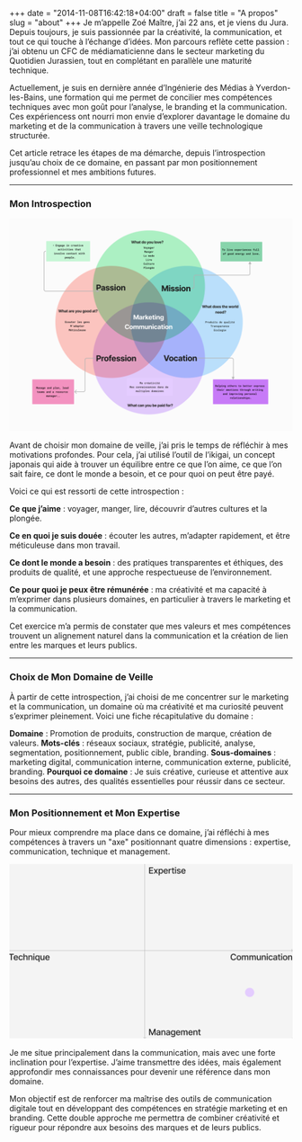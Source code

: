 +++
date = "2014-11-08T16:42:18+04:00"
draft = false
title = "A propos"
slug = "about"
+++
Je m’appelle Zoé Maître, j’ai 22 ans, et je viens du Jura. Depuis toujours, je suis passionnée par la créativité, la communication, et tout ce qui touche à l’échange d’idées. Mon parcours reflète cette passion : j’ai obtenu un CFC de médiamaticienne dans le secteur marketing du Quotidien Jurassien, tout en complétant en parallèle une maturité technique.

Actuellement, je suis en dernière année d’Ingénierie des Médias à Yverdon-les-Bains, une formation qui me permet de concilier mes compétences techniques avec mon goût pour l’analyse, le branding et la communication. Ces expériencess ont nourri mon envie d’explorer davantage le domaine du marketing et de la communication à travers une veille technologique structurée.

Cet article retrace les étapes de ma démarche, depuis l’introspection jusqu’au choix de ce domaine, en passant par mon positionnement professionnel et mes ambitions futures.

---

### Mon Introspection

![](/images/IKIGAI.png)

Avant de choisir mon domaine de veille, j’ai pris le temps de réfléchir à mes motivations profondes. Pour cela, j’ai utilisé l’outil de l’ikigai, un concept japonais qui aide à trouver un équilibre entre ce que l’on aime, ce que l’on sait faire, ce dont le monde a besoin, et ce pour quoi on peut être payé.

Voici ce qui est ressorti de cette introspection :

**Ce que j’aime** : voyager, manger, lire, découvrir d’autres cultures et la plongée.

**Ce en quoi je suis douée** : écouter les autres, m’adapter rapidement, et être méticuleuse dans mon travail.

**Ce dont le monde a besoin** : des pratiques transparentes et éthiques, des produits de qualité, et une approche respectueuse de l’environnement.

**Ce pour quoi je peux être rémunérée** : ma créativité et ma capacité à m’exprimer dans plusieurs domaines, en particulier à travers le marketing et la communication.

Cet exercice m’a permis de constater que mes valeurs et mes compétences trouvent un alignement naturel dans la communication et la création de lien entre les marques et leurs publics.

---

### Choix de Mon Domaine de Veille
À partir de cette introspection, j’ai choisi de me concentrer sur le marketing et la communication, un domaine où ma créativité et ma curiosité peuvent s’exprimer pleinement. Voici une fiche récapitulative du domaine :

**Domaine** : Promotion de produits, construction de marque, création de valeurs.
**Mots-clés** : réseaux sociaux, stratégie, publicité, analyse, segmentation, positionnement, public cible, branding.
**Sous-domaines** : marketing digital, communication interne, communication externe, publicité, branding.
**Pourquoi ce domaine** : Je suis créative, curieuse et attentive aux besoins des autres, des qualités essentielles pour réussir dans ce secteur.

---

### Mon Positionnement et Mon Expertise
Pour mieux comprendre ma place dans ce domaine, j’ai réfléchi à mes compétences à travers un "axe" positionnant quatre dimensions : expertise, communication, technique et management.

![](/images/Axes.png)

Je me situe principalement dans la communication, mais avec une forte inclination pour l’expertise. J’aime transmettre des idées, mais également approfondir mes connaissances pour devenir une référence dans mon domaine.

Mon objectif est de renforcer ma maîtrise des outils de communication digitale tout en développant des compétences en stratégie marketing et en branding. Cette double approche me permettra de combiner créativité et rigueur pour répondre aux besoins des marques et de leurs publics.